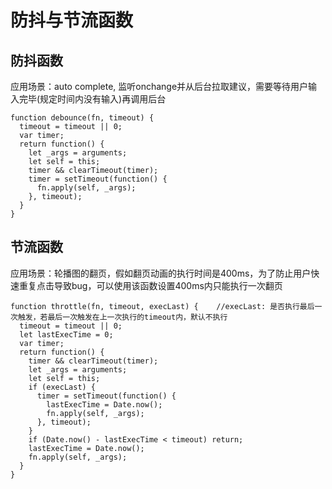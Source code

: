 # 防抖与节流函数

## 防抖函数

应用场景：auto complete, 监听onchange并从后台拉取建议，需要等待用户输入完毕(规定时间内没有输入)再调用后台

	function debounce(fn, timeout) {
	  timeout = timeout || 0;
	  var timer;
	  return function() {
	    let _args = arguments;
	    let self = this;
	    timer && clearTimeout(timer);
	    timer = setTimeout(function() {
	      fn.apply(self, _args);
	    }, timeout);
	  }
	}

## 节流函数

应用场景：轮播图的翻页，假如翻页动画的执行时间是400ms，为了防止用户快速重复点击导致bug，可以使用该函数设置400ms内只能执行一次翻页

	function throttle(fn, timeout, execLast) {    //execLast: 是否执行最后一次触发，若最后一次触发在上一次执行的timeout内，默认不执行
	  timeout = timeout || 0;
	  let lastExecTime = 0;
	  var timer;
	  return function() {
	    timer && clearTimeout(timer);
	    let _args = arguments;
	    let self = this;
	    if (execLast) {
	      timer = setTimeout(function() {
	        lastExecTime = Date.now();
	        fn.apply(self, _args);
	      }, timeout);
	    }
	    if (Date.now() - lastExecTime < timeout) return;
	    lastExecTime = Date.now();
	    fn.apply(self, _args);
	  }
	}